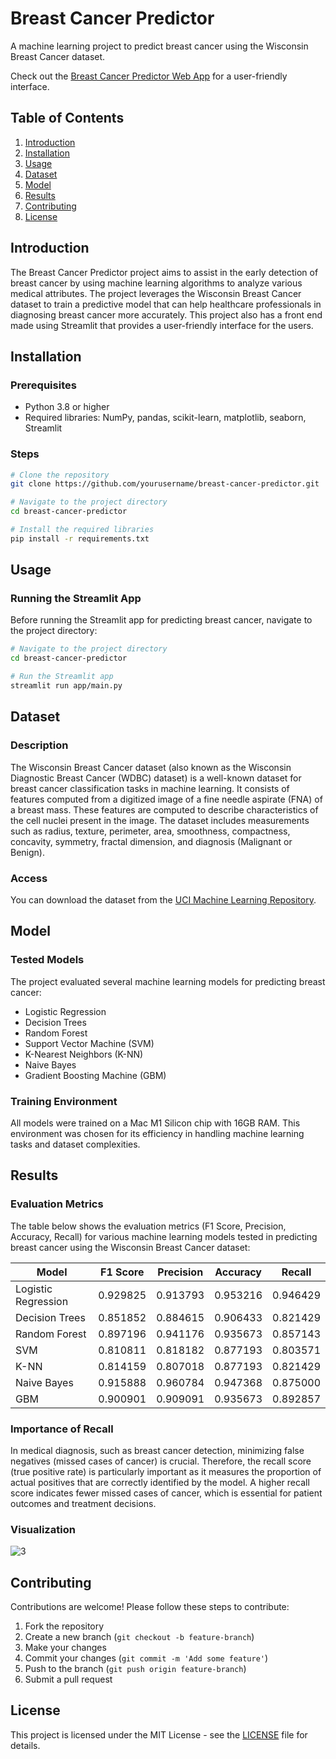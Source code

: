 # Breast Cancer Predictor

A machine learning project to predict breast cancer using the Wisconsin Breast Cancer dataset.

Check out the [Breast Cancer Predictor Web App](https://bcp-breastcancerprediction.streamlit.app/) for a user-friendly interface.

## Table of Contents

1. [Introduction](##Introduction)
2. [Installation](#Installation)
3. [Usage](#usage)
4. [Dataset](#dataset)
5. [Model](#model)
6. [Results](#results)
7. [Contributing](#contributing)
8. [License](#license)

## Introduction

The Breast Cancer Predictor project aims to assist in the early detection of breast cancer by using machine learning algorithms to analyze various medical attributes. The project leverages the Wisconsin Breast Cancer dataset to train a predictive model that can help healthcare professionals in diagnosing breast cancer more accurately. This project also has a front end made using Streamlit that provides a user-friendly interface for the users.

## Installation

### Prerequisites

- Python 3.8 or higher
- Required libraries: NumPy, pandas, scikit-learn, matplotlib, seaborn, Streamlit

### Steps

```bash
# Clone the repository
git clone https://github.com/yourusername/breast-cancer-predictor.git

# Navigate to the project directory
cd breast-cancer-predictor

# Install the required libraries
pip install -r requirements.txt
```
## Usage

### Running the Streamlit App

Before running the Streamlit app for predicting breast cancer, navigate to the project directory:

```bash
# Navigate to the project directory
cd breast-cancer-predictor

# Run the Streamlit app
streamlit run app/main.py
```
## Dataset

### Description

The Wisconsin Breast Cancer dataset (also known as the Wisconsin Diagnostic Breast Cancer (WDBC) dataset) is a well-known dataset for breast cancer classification tasks in machine learning. It consists of features computed from a digitized image of a fine needle aspirate (FNA) of a breast mass. These features are computed to describe characteristics of the cell nuclei present in the image. The dataset includes measurements such as radius, texture, perimeter, area, smoothness, compactness, concavity, symmetry, fractal dimension, and diagnosis (Malignant or Benign).

### Access

You can download the dataset from the [UCI Machine Learning Repository](https://archive.ics.uci.edu/ml/datasets/Breast+Cancer+Wisconsin+(Diagnostic)).

## Model

### Tested Models

The project evaluated several machine learning models for predicting breast cancer:

- Logistic Regression
- Decision Trees
- Random Forest
- Support Vector Machine (SVM)
- K-Nearest Neighbors (K-NN)
- Naive Bayes
- Gradient Boosting Machine (GBM)

### Training Environment

All models were trained on a Mac M1 Silicon chip with 16GB RAM. This environment was chosen for its efficiency in handling machine learning tasks and dataset complexities.

## Results

### Evaluation Metrics

The table below shows the evaluation metrics (F1 Score, Precision, Accuracy, Recall) for various machine learning models tested in predicting breast cancer using the Wisconsin Breast Cancer dataset:

| Model              | F1 Score | Precision | Accuracy | Recall    |
|--------------------|----------|-----------|----------|-----------|
| Logistic Regression| 0.929825 | 0.913793  | 0.953216 | 0.946429  |
| Decision Trees     | 0.851852 | 0.884615  | 0.906433 | 0.821429  |
| Random Forest      | 0.897196 | 0.941176  | 0.935673 | 0.857143  |
| SVM                | 0.810811 | 0.818182  | 0.877193 | 0.803571  |
| K-NN               | 0.814159 | 0.807018  | 0.877193 | 0.821429  |
| Naive Bayes        | 0.915888 | 0.960784  | 0.947368 | 0.875000  |
| GBM                | 0.900901 | 0.909091  | 0.935673 | 0.892857  |

### Importance of Recall

In medical diagnosis, such as breast cancer detection, minimizing false negatives (missed cases of cancer) is crucial. Therefore, the recall score (true positive rate) is particularly important as it measures the proportion of actual positives that are correctly identified by the model. A higher recall score indicates fewer missed cases of cancer, which is essential for patient outcomes and treatment decisions.

### Visualization 

![3](https://github.com/DhanushAdithyanP/Breast_Cancer_Predictor/assets/91380094/c5a50cad-f331-4b3a-b1af-e0e3fd6c359a)

## Contributing

Contributions are welcome! Please follow these steps to contribute:

1. Fork the repository
2. Create a new branch (`git checkout -b feature-branch`)
3. Make your changes
4. Commit your changes (`git commit -m 'Add some feature'`)
5. Push to the branch (`git push origin feature-branch`)
6. Submit a pull request


## License

This project is licensed under the MIT License - see the [LICENSE](LICENSE) file for details.
